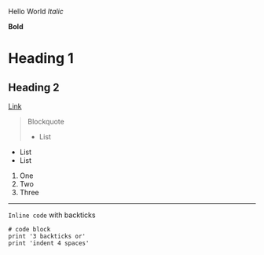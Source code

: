Hello World
*Italic*

**Bold**

# Heading 1
## Heading 2

[Link](https://soph-song.github.io/cse15l-lab-reports/)

> Blockquote
> 
> * List
  * List
  * List

1. One
2. Two
3. Three

---
`Inline code` with backticks

```
# code block
print '3 backticks or'
print 'indent 4 spaces'
```
